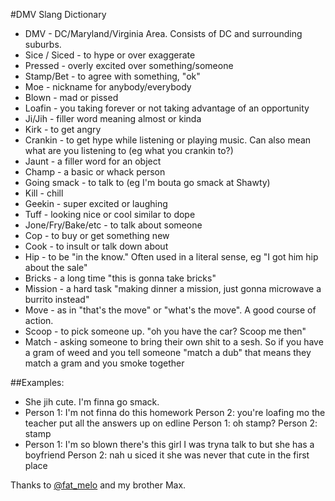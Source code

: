#DMV Slang Dictionary
* DMV - DC/Maryland/Virginia Area. Consists of DC and surrounding suburbs.
* Sice / Siced - to hype or over exaggerate
* Pressed - overly excited over something/someone
* Stamp/Bet - to agree with something, "ok"
* Moe - nickname for anybody/everybody
* Blown - mad or pissed
* Loafin - you taking forever or not taking advantage of an opportunity
* Ji/Jih - filler word meaning almost or kinda
* Kirk - to get angry
* Crankin - to get hype while listening or playing music. Can also mean what are you listening to (eg what you crankin to?)
* Jaunt - a filler word for an object
* Champ - a basic or whack person
* Going smack - to talk to (eg I'm bouta go smack at Shawty)
* Kill - chill
* Geekin - super excited or laughing
* Tuff - looking nice or cool similar to dope
* Jone/Fry/Bake/etc - to talk about someone
* Cop - to buy or get something new
* Cook - to insult or talk down about
* Hip - to be "in the know." Often used in a literal sense, eg "I got him hip about the sale"
* Bricks - a long time "this is gonna take bricks"
* Mission - a hard task "making dinner a mission, just gonna microwave a burrito instead"
* Move - as in "that's the move" or "what's the move". A good course of action.
* Scoop - to pick someone up. "oh you have the car? Scoop me then"
* Match - asking someone to bring their own shit to a sesh. So if you have a gram of weed and you tell someone "match a dub" that means they match a gram and you smoke together

##Examples:
* She jih cute. I'm finna go smack.
* Person 1: I'm not finna do this homework
Person 2: you're loafing mo the teacher put all the answers up on edline
Person 1: oh stamp?
Person 2: stamp
* Person 1: I'm so blown there's this girl I was tryna talk to but she has a boyfriend
Person 2: nah u siced it she was never that cute in the first place

Thanks to [@fat\_melo](https://twitter.com/fat_melo/status/496795842486210563) and my brother Max.
